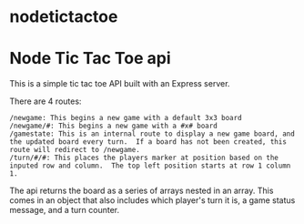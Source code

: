 # nodetictactoe
# Node Tic Tac Toe api

This is a simple tic tac toe API built with an Express server.

There are 4 routes:
```
/newgame: This begins a new game with a default 3x3 board
/newgame/#: This begins a new game with a #x# board
/gamestate: This is an internal route to display a new game board, and the updated board every turn.  If a board has not been created, this route will redirect to /newgame.
/turn/#/#: This places the players marker at position based on the inputed row and column.  The top left position starts at row 1 column 1.
```
The api returns the board as a series of arrays nested in an array.  This comes in an object that also includes which player's turn it is, a game status message, and a turn counter.
